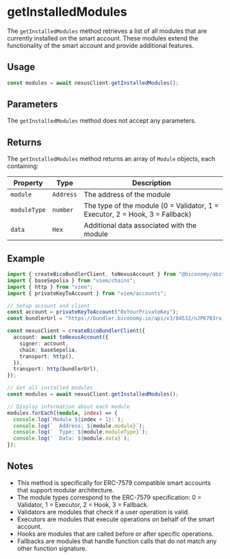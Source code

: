 # getInstalledModules

The `getInstalledModules` method retrieves a list of all modules that are currently installed on the smart account. These modules extend the functionality of the smart account and provide additional features.

## Usage

```ts
const modules = await nexusClient.getInstalledModules();
```

## Parameters

The `getInstalledModules` method does not accept any parameters.

## Returns

The `getInstalledModules` method returns an array of `Module` objects, each containing:

| Property | Type | Description |
| --- | --- | --- |
| `module` | `Address` | The address of the module |
| `moduleType` | `number` | The type of the module (0 = Validator, 1 = Executor, 2 = Hook, 3 = Fallback) |
| `data` | `Hex` | Additional data associated with the module |

## Example

```ts
import { createBicoBundlerClient, toNexusAccount } from "@biconomy/abstractjs";
import { baseSepolia } from "viem/chains";
import { http } from "viem";
import { privateKeyToAccount } from "viem/accounts";

// Setup account and client
const account = privateKeyToAccount("0xYourPrivateKey");
const bundlerUrl = "https://bundler.biconomy.io/api/v3/84532/nJPK7B3ru.dd7f7861-190d-41bd-af80-6877f74b8f14";

const nexusClient = createBicoBundlerClient({
  account: await toNexusAccount({
    signer: account,
    chain: baseSepolia,
    transport: http(),
  }),
  transport: http(bundlerUrl),
});

// Get all installed modules
const modules = await nexusClient.getInstalledModules();

// Display information about each module
modules.forEach((module, index) => {
  console.log(`Module ${index + 1}:`);
  console.log(`  Address: ${module.module}`);
  console.log(`  Type: ${module.moduleType}`);
  console.log(`  Data: ${module.data}`);
});
```

## Notes

- This method is specifically for ERC-7579 compatible smart accounts that support modular architecture.
- The module types correspond to the ERC-7579 specification: 0 = Validator, 1 = Executor, 2 = Hook, 3 = Fallback.
- Validators are modules that check if a user operation is valid.
- Executors are modules that execute operations on behalf of the smart account.
- Hooks are modules that are called before or after specific operations.
- Fallbacks are modules that handle function calls that do not match any other function signature. 